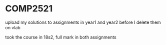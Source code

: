 # COMP2521
upload my solutions to assignments in year1 and year2 before I delete them on vlab

took the course in 18s2, full mark in both assignments 
